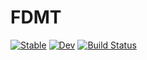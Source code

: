 # FDMT

[![Stable](https://img.shields.io/badge/docs-stable-blue.svg)](https://kiranshila.github.io/FDMT.jl/stable)
[![Dev](https://img.shields.io/badge/docs-dev-blue.svg)](https://kiranshila.github.io/FDMT.jl/dev)
[![Build Status](https://github.com/kiranshila/FDMT.jl/actions/workflows/CI.yml/badge.svg?branch=main)](https://github.com/kiranshila/FDMT.jl/actions/workflows/CI.yml?query=branch%3Amain)
